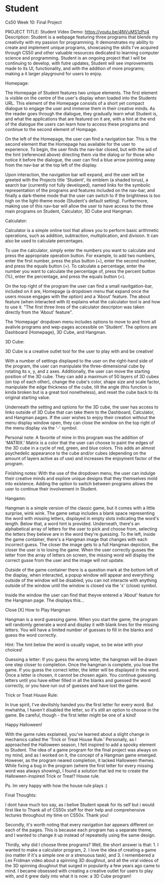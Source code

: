 
# Student
Cs50 Week 10: Final Project

 PROJECT TITLE: Student
 Video Demo:  <https://youtu.be/4NVuMS1zPo4>
 Description: Student is a webpage featuring three programs that blends my creativity with my passion for programming. It demonstrates my ability to create and implement unique programs, showcasing the skills I've acquired through CS50 and other valuable resources dedicated to learning computer science and programming. Student is an ongoing project that I 
 will be continuing to develop, with futre updates, Student will see improvements made to its UI, functionality, and with the addition of more programs; making a it larger playground for users to enjoy.

 Homepage: 

The Homepage of Student features two unique elements. The first element is visible on the centre of the user's display when loaded into the Students URL. This element of the Homepage consists of a short yet compact dialogue to engage the user and immerse them in their creative minds. As the reader goes through the dialogue, they gradually learn what Student is, and what the applications that are featured on it are, with a hint at the end of the dialogue the users can learn how to access these programs and continue to the second element of Hompage.

On the left of the Homepage, the user can find a navigation bar. This is the second element that the Homepage has available for the user to experience. To begin, the user finds the nav-bar closed, but with the aid of the hint (referenced above) directing them via the dialog or for those who notice it before the dialogue, the user can find a blue arrow pointing away from the nav-bar at the top left of the display.

Upon interaction, the navigation bar will expand, and the user will be greeted with the Projects title 'Student', its emblem (a shaded torus), a search bar (currently not fully developed), named links for the symbolic representation of the programs and features included on the nav-bar, and finally a dark-theme mode that the user can switch to if the brightness is too high on the light-theme mode (Student's default setting). Furthermore, making use of this nav-bar will allow the user to have access to the three main programs on Student, Calculator, 3D Cube and Hangman.

Calculator:

Calculator is a simple online tool that allows you to perform basic arithmetic operations, such as addition, subtraction, multiplication, and division. It can also be used to calculate percentages.

To use the calculator, simply enter the numbers you want to calculate and press the appropriate operation button. For example, to add two numbers, enter the first number, press the plus button (+), enter the second number, and press the equals button (=).
To calculate a percentage, enter the number you want to calculate the percentage of, press the percent button (%), enter the percentage, and press the equals button (=).

On the top right of the program the user can find a small navitgation-bar, included on it are, Homepage (a dropdown menu that expand once the users mouse engages with the option) and a 'About' feature. The about feature (when interacted with it) explains what the calculator tool is and how to use it. "The first three lines of the calculator descripton was taken directly from the 'About' feature". 

The 'Homepage' dropdown menu includes options to move to and from all avalivle programs and wep-pages accessible on 'Student'. The options are Dashboard (Homepage), 3D Cube, and Hangman. 

3D Cube:

3D Cube is a creative outlet tool for the user to play with and be creative!

With a number of settings displayed to the user on the right-hand side of the program, the user can manipulate the three-dimensional cube by rotating its x, y, and z axes. Additionally, the user can move the starting position of the 3D cube. They can add a maximum of 50 layers of 3D cubes (on top of each other), change the cube's color, shape size and scale factor, manipulate the edge thickness of the cube, tilt the angle (this function is kinda broken but is a great tool nonetheless), and reset the cube back to its original starting value.

Underneath the setting and options for the 3D cube, the user has access to links outside of 3D Cube that can take them to the Dashboard, Calculator, and Hangman pages. If the user wishes to enjoy their creation without the menu display window open, they can close the window on the top right of the menu display via the '-' symbol.

Personal note: A favorite of mine in this program was the addition of 'MATRIX.' Matrix is a color that the user can choose to paint the edges of the 3D cube in a cycle of red, green, and blue colors. This adds an almost psychedelic appearance to the cube and/or cubes (depending on the amount of layers active as of use) and increases the enjoyment factor of the program.

Finishing notes: With the use of the dropdown menu, the user can indulge their creative minds and explore unique designs that they themselves mold into existence. Adding the option to switch between programs allows the user to continue their involvement in Student.

Hangamn:

Hangman is a simple version of the classic game, but it comes with a little surprise, wink wink. The game setup includes a blank space representing the word with missing letters, displayed in empty slots indicating the word's length. Below that, a word hint is provided. Underneath, there's an alphabetical array of letters for the user to pick and choose from, selecting the letters they believe are in the word they're guessing. To the left, inside the game container, there's a Hangman image that changes with each incorrect guess. The closer the image gets to a full Hangman depiction, the closer the user is to losing the game. When the user correctly gusses the letter from the array of letters on screen, the missing word will display the correct gusse from the user and the image will not update.

Outside of the game container there is a question mark at the bottom left of the diaplay, when interacted, a popup window will appear and everything outside of the window will be disabled; you can not interacte with anything outside of the window until the window is closed via the 'x' (close) symbol.

Inside the window the user can find that theyve entered a 'About' feature for the Hangman page. The displays this... 

Close [X]
How to Play Hangman

Hangman is a word guessing game. When you start the game, the program will randomly generate a word and display it with blank lines for the missing letters. You will have a limited number of guesses to fill in the blanks and guess the word correctly.

Hint: The hint below the word is usually vague, so be wise with your choices!

Guessing a letter: If you guess the wrong letter, the hangman will be drawn one step closer to completion. Once the hangman is complete, you lose the game. If you guess the correct letter, the letter will be displayed in the word.
Once a letter is chosen, it cannot be chosen again. You continue guessing letters until you have either filled in all the blanks and guessed the word correctly, or you have run out of guesses and have lost the game.

Trick or Treat House Rule:

In true spirit, I've devilishly handed you the first letter for every word. But mwhahha, I haven't disabled the letter, so it's still an option to choose in the game. Be careful, though - the first letter might be one of a kind!

Happy Halloween!

With the game rules explained, you've learned about a slight change in mechanics called the 'Trick or Treat House Rule.' Personally, as I approached the Halloween season, I felt inspired to add a spooky element to Student. The idea of a game program for the final project was always on my mind, and as I worked on it, the concept of a Hangman game emerged. However, as the program neared completion, it lacked Halloween themes. While fixing a bug in the program (where the first letter for every missing word was always showing), I found a solution that led me to create the Halloween-inspired Trick or Treat? House rule. 

Ps. Im very happy with how the house rule plays :) 

Final Thoughts:

I dont have much too say, as i belive Student speak for its self but i would first like to Thank all of CS50x staff for their help and comprehensive lectures throughout my time on CS50x. Thank you!

Secondly, it's worth noting that every navigation bar appears different on each of the pages. This is because each program has a separate theme, and I wanted to change it up instead of repeatedly using the same design.

Thirdly, why did I choose three programs? Well, the short answer is that: 1. I wanted to make a calculator program, 2. I love the idea of creating a game (no matter if it's a simple one or a strenuous task), and 3. I remembered a Lex Fridman video about a spinning 3D doughnut, and all the viral videos of the 3D spinning doughnut that surged in popularity a few years ago came to mind. I became obsessed with creating a creative outlet for users to play with, and it grew daily into what it is now: a 3D Cube program!
